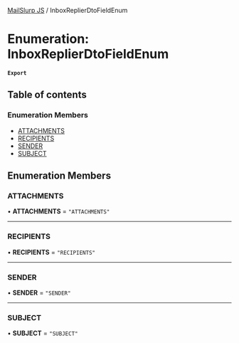 [MailSlurp JS](../README.md) / InboxReplierDtoFieldEnum

# Enumeration: InboxReplierDtoFieldEnum

**`Export`**

## Table of contents

### Enumeration Members

- [ATTACHMENTS](InboxReplierDtoFieldEnum.md#attachments)
- [RECIPIENTS](InboxReplierDtoFieldEnum.md#recipients)
- [SENDER](InboxReplierDtoFieldEnum.md#sender)
- [SUBJECT](InboxReplierDtoFieldEnum.md#subject)

## Enumeration Members

### ATTACHMENTS

• **ATTACHMENTS** = ``"ATTACHMENTS"``

___

### RECIPIENTS

• **RECIPIENTS** = ``"RECIPIENTS"``

___

### SENDER

• **SENDER** = ``"SENDER"``

___

### SUBJECT

• **SUBJECT** = ``"SUBJECT"``

